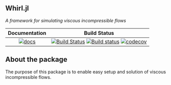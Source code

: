 ## Whirl.jl

_A framework for simulating viscous incompressible flows_

| Documentation | Build Status |
|:---:|:---:|
| [![docs](https://img.shields.io/badge/docs-latest-blue.svg)](https://jdeldre.github.io/Whirl.jl/) | [![Build Status](https://img.shields.io/travis/jdeldre/Whirl.jl/master.svg?label=linux)](https://travis-ci.org/jdeldre/Whirl.jl) [![Build status](https://img.shields.io/appveyor/ci/jdeldre/Whirl-jl/master.svg?label=windows)](https://ci.appveyor.com/project/jdeldre/whirl-jl/branch/master) [![codecov](https://codecov.io/gh/jdeldre/Whirl.jl/branch/master/graph/badge.svg)](https://codecov.io/gh/jdeldre/Whirl.jl) |

## About the package

The purpose of this package is to enable easy setup and solution of viscous incompressible flows.
